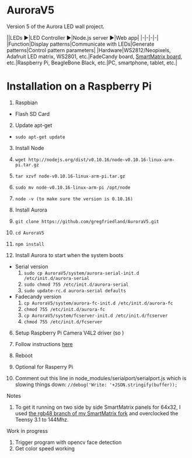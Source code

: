 AuroraV5
===========

Version 5 of the Aurora LED wall project.

||LEDs ▶︎|LED Controller ▶︎|Node.js server ▶︎|Web app|
|-|-|-|-|
|Function|Display patterns|Communicate with LEDs|Generate patterns|Control pattern parameters|
|Hardware|WS2812/Neopixels, Adafruit LED matrix, WS2801, etc.|FadeCandy board, [SmartMatrix board](https://www.adafruit.com/products/1902), etc.|Raspberry Pi, BeagleBone Black, etc.|PC, smartphone, tablet, etc.|

# Installation on a Raspberry Pi

1. Raspbian
 * Flash SD Card

2. Update apt-get
  * `sudo apt-get update`

3. Install Node
  1. `wget http://nodejs.org/dist/v0.10.16/node-v0.10.16-linux-arm-pi.tar.gz`
  2. `tar xzvf node-v0.10.16-linux-arm-pi.tar.gz`
  3. `sudo mv node-v0.10.16-linux-arm-pi /opt/node`
  4. `node -v (to make sure the version is 0.10.16)`

4. Install Aurora
  1. `git clone https://github.com/gregfriedland/AuroraV5.git`
  2. `cd AuroraV5`
  3. `npm install`

5. Install Aurora to start when the system boots
  * Serial version
    1. `sudo cp AuroraV5/system/aurora-serial-init.d /etc/init.d/aurora-serial`
    2. `sudo chmod 755 /etc/init.d/aurora-serial`
    3. `sudo update-rc.d aurora-serial defaults`
  * Fadecandy version
    1. `cp AuroraV5/system/aurora-fc-init.d /etc/init.d/aurora-fc`
    2. `chmod 755 /etc/init.d/aurora-fc`
    3. `cp AuroraV5/system/fcserver-init.d /etc/init.d/fcserver`
    4. `chmod 755 /etc/init.d/fcserver`

6. Setup Raspberry Pi Camera V4L2 driver (so )
  1. Follow instructions [here](http://www.linux-projects.org/modules/sections/index.php?op=viewarticle&artid=14)
  2. Reboot

7. Optional for Rasperry Pi
  1. Comment out this line in node_modules/serialport/serialport.js which is slowing things down: `//debug('Write: '+JSON.stringify(buffer));`


Notes
1. To get it running on two side by side SmartMatrix panels for 64x32, I used [the rgb48 branch of my SmartMatrix fork](https://github.com/gregfriedland/SmartMatrix) and overclocked the Teensy 3.1 to 144Mhz.

Work in progress
1. Trigger program with opencv face detection
1. Get color speed working
